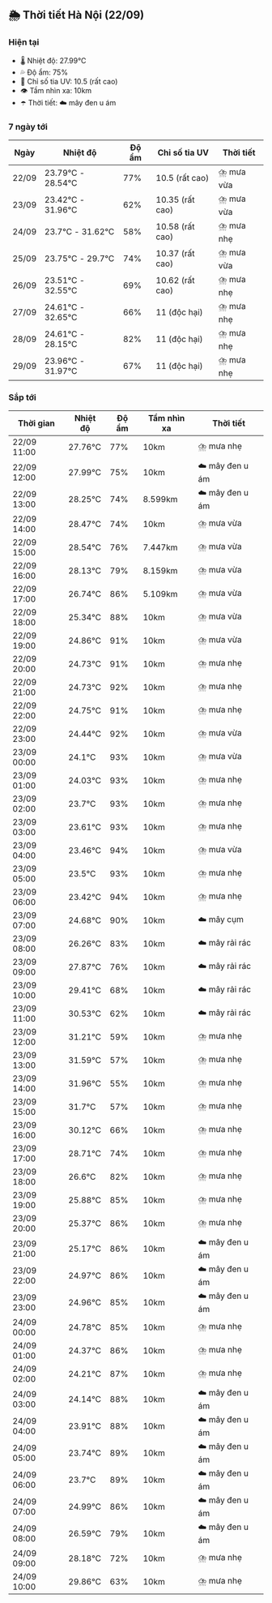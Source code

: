 ## 🌦️ Thời tiết Hà Nội (22/09)

### Hiện tại

- 🌡️ Nhiệt độ: 27.99℃
- 💦 Độ ẩm: 75%
- 🌟 Chỉ số tia UV: 10.5 (rất cao)
- 👁️ Tầm nhìn xa: 10km
- ☂️ Thời tiết: ☁️ mây đen u ám

### 7 ngày tới

| Ngày | Nhiệt độ | Độ ẩm | Chỉ số tia UV | Thời tiết |
| --- | --- | --- | --- | --- |
| 22/09 | 23.79℃ - 28.54℃ | 77% | 10.5 (rất cao) | ⛈️ mưa vừa |
| 23/09 | 23.42℃ - 31.96℃ | 62% | 10.35 (rất cao) | ⛈️ mưa vừa |
| 24/09 | 23.7℃ - 31.62℃ | 58% | 10.58 (rất cao) | ⛈️ mưa nhẹ |
| 25/09 | 23.75℃ - 29.7℃ | 74% | 10.37 (rất cao) | ⛈️ mưa vừa |
| 26/09 | 23.51℃ - 32.55℃ | 69% | 10.62 (rất cao) | ⛈️ mưa nhẹ |
| 27/09 | 24.61℃ - 32.65℃ | 66% | 11 (độc hại) | ⛈️ mưa nhẹ |
| 28/09 | 24.61℃ - 28.15℃ | 82% | 11 (độc hại) | ⛈️ mưa nhẹ |
| 29/09 | 23.96℃ - 31.97℃ | 67% | 11 (độc hại) | ⛈️ mưa nhẹ |

### Sắp tới

| Thời gian | Nhiệt độ | Độ ẩm | Tầm nhìn xa | Thời tiết |
| --- | --- | --- | --- | --- |
| 22/09 11:00 | 27.76℃ | 77% | 10km | ⛈️ mưa nhẹ |
| 22/09 12:00 | 27.99℃ | 75% | 10km | ☁️ mây đen u ám |
| 22/09 13:00 | 28.25℃ | 74% | 8.599km | ☁️ mây đen u ám |
| 22/09 14:00 | 28.47℃ | 74% | 10km | ⛈️ mưa vừa |
| 22/09 15:00 | 28.54℃ | 76% | 7.447km | ⛈️ mưa vừa |
| 22/09 16:00 | 28.13℃ | 79% | 8.159km | ⛈️ mưa vừa |
| 22/09 17:00 | 26.74℃ | 86% | 5.109km | ⛈️ mưa vừa |
| 22/09 18:00 | 25.34℃ | 88% | 10km | ⛈️ mưa vừa |
| 22/09 19:00 | 24.86℃ | 91% | 10km | ⛈️ mưa vừa |
| 22/09 20:00 | 24.73℃ | 91% | 10km | ⛈️ mưa nhẹ |
| 22/09 21:00 | 24.73℃ | 92% | 10km | ⛈️ mưa nhẹ |
| 22/09 22:00 | 24.75℃ | 91% | 10km | ⛈️ mưa nhẹ |
| 22/09 23:00 | 24.44℃ | 92% | 10km | ⛈️ mưa vừa |
| 23/09 00:00 | 24.1℃ | 93% | 10km | ⛈️ mưa vừa |
| 23/09 01:00 | 24.03℃ | 93% | 10km | ⛈️ mưa nhẹ |
| 23/09 02:00 | 23.7℃ | 93% | 10km | ⛈️ mưa nhẹ |
| 23/09 03:00 | 23.61℃ | 93% | 10km | ⛈️ mưa nhẹ |
| 23/09 04:00 | 23.46℃ | 94% | 10km | ⛈️ mưa vừa |
| 23/09 05:00 | 23.5℃ | 93% | 10km | ⛈️ mưa nhẹ |
| 23/09 06:00 | 23.42℃ | 94% | 10km | ⛈️ mưa nhẹ |
| 23/09 07:00 | 24.68℃ | 90% | 10km | ☁️ mây cụm |
| 23/09 08:00 | 26.26℃ | 83% | 10km | ☁️ mây rải rác |
| 23/09 09:00 | 27.87℃ | 76% | 10km | ☁️ mây rải rác |
| 23/09 10:00 | 29.41℃ | 68% | 10km | ☁️ mây rải rác |
| 23/09 11:00 | 30.53℃ | 62% | 10km | ☁️ mây rải rác |
| 23/09 12:00 | 31.21℃ | 59% | 10km | ⛈️ mưa nhẹ |
| 23/09 13:00 | 31.59℃ | 57% | 10km | ⛈️ mưa nhẹ |
| 23/09 14:00 | 31.96℃ | 55% | 10km | ⛈️ mưa nhẹ |
| 23/09 15:00 | 31.7℃ | 57% | 10km | ⛈️ mưa nhẹ |
| 23/09 16:00 | 30.12℃ | 66% | 10km | ⛈️ mưa nhẹ |
| 23/09 17:00 | 28.71℃ | 74% | 10km | ⛈️ mưa nhẹ |
| 23/09 18:00 | 26.6℃ | 82% | 10km | ⛈️ mưa nhẹ |
| 23/09 19:00 | 25.88℃ | 85% | 10km | ⛈️ mưa nhẹ |
| 23/09 20:00 | 25.37℃ | 86% | 10km | ⛈️ mưa nhẹ |
| 23/09 21:00 | 25.17℃ | 86% | 10km | ☁️ mây đen u ám |
| 23/09 22:00 | 24.97℃ | 86% | 10km | ☁️ mây đen u ám |
| 23/09 23:00 | 24.96℃ | 85% | 10km | ☁️ mây đen u ám |
| 24/09 00:00 | 24.78℃ | 85% | 10km | ⛈️ mưa nhẹ |
| 24/09 01:00 | 24.37℃ | 86% | 10km | ⛈️ mưa nhẹ |
| 24/09 02:00 | 24.21℃ | 87% | 10km | ⛈️ mưa nhẹ |
| 24/09 03:00 | 24.14℃ | 88% | 10km | ☁️ mây đen u ám |
| 24/09 04:00 | 23.91℃ | 88% | 10km | ☁️ mây đen u ám |
| 24/09 05:00 | 23.74℃ | 89% | 10km | ☁️ mây đen u ám |
| 24/09 06:00 | 23.7℃ | 89% | 10km | ☁️ mây đen u ám |
| 24/09 07:00 | 24.99℃ | 86% | 10km | ☁️ mây đen u ám |
| 24/09 08:00 | 26.59℃ | 79% | 10km | ☁️ mây đen u ám |
| 24/09 09:00 | 28.18℃ | 72% | 10km | ⛈️ mưa nhẹ |
| 24/09 10:00 | 29.86℃ | 63% | 10km | ⛈️ mưa nhẹ |
